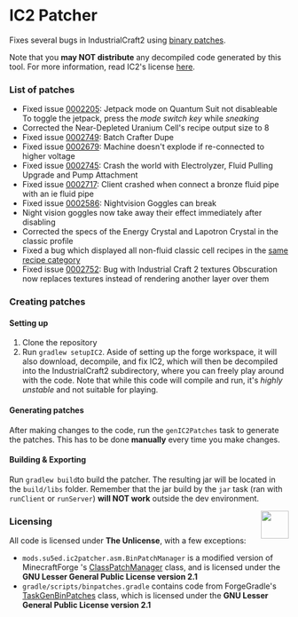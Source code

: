 # IC2 Patcher
Fixes several bugs in IndustrialCraft2 using [binary patches](http://javaxdelta.sourceforge.net).

Note that you **may NOT distribute** any decompiled code generated by this tool. 
For more information, read IC2's license [here](https://forum.industrial-craft.net/thread/9843-mc-1-7-ic%C2%B2-v-2-1-x-2-2-x-experimental/).

### List of patches
- Fixed issue [0002205](https://bt.industrial-craft.net/view.php?id=2205): Jetpack mode on Quantum Suit not disableable  
  To toggle the jetpack, press the *mode switch key* while *sneaking*
- Corrected the Near-Depleted Uranium Cell's recipe output size to 8
- Fixed issue [0002749](https://bt.industrial-craft.net/view.php?id=2749): Batch Crafter Dupe
- Fixed issue [0002679](https://bt.industrial-craft.net/view.php?id=2679): Machine doesn't explode if re-connected to higher voltage
- Fixed issue [0002745](https://bt.industrial-craft.net/view.php?id=2745): Crash the world with Electrolyzer, Fluid Pulling Upgrade and Pump Attachment
- Fixed issue [0002717](https://bt.industrial-craft.net/view.php?id=2717): Client crashed when connect a bronze fluid pipe with an ie fluid pipe
- Fixed issue [0002586](https://bt.industrial-craft.net/view.php?id=2586): Nightvision Goggles can break
- Night vision goggles now take away their effect immediately after disabling
- Corrected the specs of the Energy Crystal and Lapotron Crystal in the classic profile
- Fixed a bug which displayed all non-fluid classic cell recipes in the [same recipe category](https://imgur.com/a/qkECYYD)
- Fixed issue [0002752](https://bt.industrial-craft.net/view.php?id=2752): Bug with Industrial Craft 2 textures
  Obscuration now replaces textures instead of rendering another layer over them

### Creating patches

#### Setting up
1. Clone the repository
2. Run `gradlew setupIC2`. 
   Aside of setting up the forge workspace, it will also download, decompile, and fix IC2, 
   which will then be decompiled into the IndustrialCraft2 subdirectory, where you can freely play around with the code.
   Note that while this code will compile and run, it's *highly unstable* and not suitable for playing.

#### Generating patches
After making changes to the code, run the `genIC2Patches` task to generate the patches.
This has to be done **manually** every time you make changes.

#### Building & Exporting
Run `gradlew build`to build the patcher. The resulting jar will be located in the `build/libs` folder. 
Remember that the jar build by the `jar` task (ran with `runClient` or `runServer`) **will NOT work** outside the dev environment.

<div>
  <img src="https://upload.wikimedia.org/wikipedia/commons/e/eb/PD-icon-black.svg" align="right" width="50">
</div>
<h3 align="left">Licensing</h3>

All code is licensed under **The Unlicense**, with a few exceptions:
- `mods.su5ed.ic2patcher.asm.BinPatchManager` is a modified version of MinecraftForge 's [ClassPatchManager](https://github.com/MinecraftForge/MinecraftForge/blob/1.12.x/src/main/java/net/minecraftforge/fml/common/patcher/ClassPatchManager.java) class, and is licensed under the **GNU Lesser General Public License version 2.1**
- `gradle/scripts/binpatches.gradle` contains code from ForgeGradle's [TaskGenBinPatches](https://github.com/MinecraftForge/ForgeGradle/blob/FG_2.3/src/main/java/net/minecraftforge/gradle/patcher/TaskGenBinPatches.java) class, which is licensed under the **GNU Lesser General Public License version 2.1**